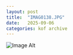```yaml
---
layout:	post
title:	"IMAG0138.JPG"
date:	2025-09-06
categories:	kof archive
---
```


![Image Alt](https://k0f.github.io/assets/IMAG0138.JPG)